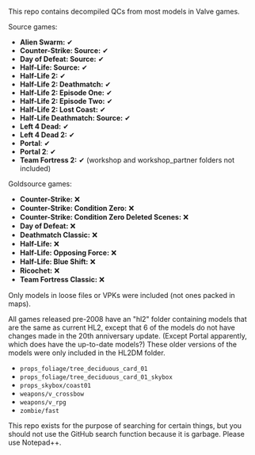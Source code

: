 This repo contains decompiled QCs from most models in Valve games.

Source games:

* **Alien Swarm:** ✔
* **Counter-Strike: Source:** ✔
* **Day of Defeat: Source:** ✔
* **Half-Life: Source:** ✔
* **Half-Life 2:** ✔
* **Half-Life 2: Deathmatch:** ✔
* **Half-Life 2: Episode One:** ✔
* **Half-Life 2: Episode Two:** ✔
* **Half-Life 2: Lost Coast:** ✔
* **Half-Life Deathmatch: Source:** ✔
* **Left 4 Dead:** ✔
* **Left 4 Dead 2:** ✔
* **Portal**: ✔
* **Portal 2**: ✔
* **Team Fortress 2:** ✔ (workshop and workshop_partner folders not included)

Goldsource games:

* **Counter-Strike:** ❌
* **Counter-Strike: Condition Zero:** ❌
* **Counter-Strike: Condition Zero Deleted Scenes:** ❌
* **Day of Defeat:** ❌
* **Deathmatch Classic:** ❌
* **Half-Life:** ❌
* **Half-Life: Opposing Force:** ❌
* **Half-Life: Blue Shift:** ❌
* **Ricochet:** ❌
* **Team Fortress Classic:** ❌

Only models in loose files or VPKs were included (not ones packed in maps).

All games released pre-2008 have an "hl2" folder containing models that are the same as current HL2, except that 6 of the models do not have changes made in the 20th anniversary update. (Except Portal apparently, which does have the up-to-date models?) These older versions of the models were only included in the HL2DM folder.

* `props_foliage/tree_deciduous_card_01`
* `props_foliage/tree_deciduous_card_01_skybox`
* `props_skybox/coast01`
* `weapons/v_crossbow`
* `weapons/v_rpg`
* `zombie/fast`

This repo exists for the purpose of searching for certain things, but you should not use the GitHub search function because it is garbage. Please use Notepad++.
